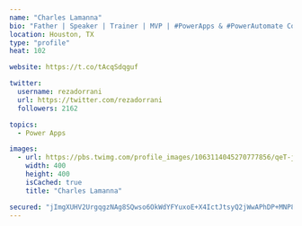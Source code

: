 ```yaml
---
name: "Charles Lamanna"
bio: "Father | Speaker | Trainer | MVP | #PowerApps & #PowerAutomate Community Super User | YouTuber Right-pointing triangle http://youtube.com/c/rezadorrani | Learn - Share - Clockwise rightwards and leftwards open circle arrows"
location: Houston, TX
type: "profile"
heat: 102

website: https://t.co/tAcqSdqguf

twitter:
  username: rezadorrani
  url: https://twitter.com/rezadorrani
  followers: 2162

topics:
  - Power Apps

images:
  - url: https://pbs.twimg.com/profile_images/1063114045270777856/qeT-jpWr_400x400.jpg
    width: 400
    height: 400
    isCached: true
    title: "Charles Lamanna"

secured: "jImgXUHV2UrgqgzNAg8SQwso6OkWdYFYuxoE+X4IctJtsyQ2jWwAPhDP+MNP8JdXXlWwIFxN4tXH3a9RDK+d+q2sb5W5UvyIGR99h7bGaT2v0vyDDg40kh5tvvDoXa1P9Zy0zt/mECnK9Sun4+Sl5xwp00eOvZsGuX3xdvbYuXKpBHiwX7MnpAAOMOC2vxCMkp6l10BsOjDKbRS/5RT9fPgrjGIiP7WwhYUWVMRaIdveQTQjSNltvoiwNMS5dtqjOYF97o4DCk6kn96bPT1dL+irtHJemdOCMDSLBzho/NG9YjmifNRozt57uay3ynQIXqhRUa34Sxgvb4GUPF7Dau8WBJ45jOuikdYcVUVacEUCD6imugZAvooojktHOL9NI76Ykjx5tdCMhh7nXUOspjeg9yn4wfp/z28PIZ4BrCU=;NmbZixcYM2BMlosWDm3DOg=="
---
```


